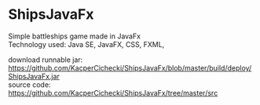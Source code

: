 # ShipsJavaFx
Simple battleships game made in JavaFx <br>
Technology used: Java SE, JavaFX, CSS, FXML,

download runnable jar: https://github.com/KacperCichecki/ShipsJavaFx/blob/master/build/deploy/ShipsJavaFx.jar <br>
source code: https://github.com/KacperCichecki/ShipsJavaFx/tree/master/src
